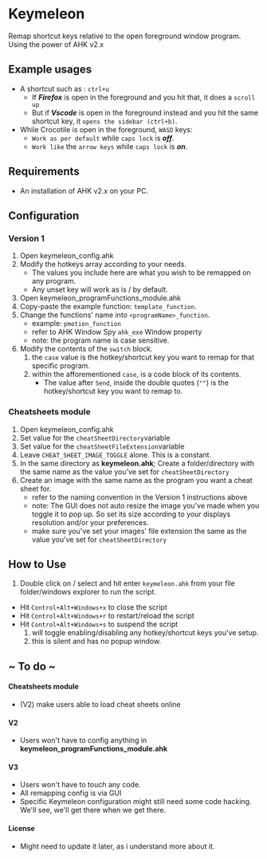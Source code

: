 # Keymeleon #

Remap shortcut keys relative to the open foreground window program. Using the power of AHK v2.x

## Example usages ##
- A shortcut such as : `ctrl+u`
    - If ***Firefox*** is open in the foreground and you hit that, it does a `scroll up`
    - But if ***Vscode*** is open in the foreground instead and you hit the same shortcut key, it `opens the sidebar (ctrl+b)`.
- While Crocotile is open in the foreground, `WASD` keys:
    - `Work as per default` while `caps lock` is ***off***.
    - `Work like` the `arrow keys` while `caps lock` is ***on***.

## Requirements ##
- An installation of AHK v2.x on your PC.

## Configuration ##

### Version 1 ###
1. Open keymeleon_config.ahk
2. Modify the hotkeys array according to your needs.
    - The values you include here are what you wish to be remapped on any program.
    - Any unset key will work as is / by default.
3. Open keymeleon_programFunctions_module.ahk
4. Copy-paste the example function: `template_function`.
5. Change the functions' name into `<programName>_function`.
    - example: `pmotion_function`
    - refer to AHK Window Spy `ahk_exe` Window property
    - note: the program name is case sensitive.
6. Modify the contents of the `switch` block.
    1. the `case` value is the hotkey/shortcut key you want to remap for that specific program.
    2. within the afforementioned `case`, is a code block of its contents.
        - The value after `Send`, inside the double quotes (`""`) is the hotkey/shortcut key you want to remap to.


### Cheatsheets module ###
1. Open keymeleon_config.ahk
2. Set value for the `cheatSheetDirectory`variable
3. Set value for the `cheatSheetFileExtension`variable
4. Leave `CHEAT_SHEET_IMAGE_TOGGLE` alone. This is a constant.
5. In the same directory as **keymeleon.ahk**; Create a folder/directory with the same name as the value you've set for `cheatSheetDirectory`
6. Create an image with the same name as the program you want a cheat sheet for.
    - refer to the naming convention in the Version 1 instructions above
    - note: The GUI does not auto resize the image you've made when you toggle it to pop up. So set its size according to your displays resolution and/or your preferences.
    - make sure you've set your images' file extension the same as the value you've set for `cheatSheetDirectory`


## How to Use ##
1. Double click on / select and hit enter `keymeleon.ahk` from your file folder/windows explorer to run the script.
- Hit `Control+Alt+Windows+x` to close the script
- Hit `Control+Alt+Windows+r` to restart/reload the script
- Hit `Control+Alt+Windows+s` to suspend the script
    1. will toggle enabling/disabling any hotkey/shortcut keys you've setup.
    2. this is silent and has no popup window.

## ~ To do ~ ##

#### Cheatsheets module ####
- (V2) make users able to load cheat sheets online
#### V2 ####
- Users won't have to config anything in **keymeleon_programFunctions_module.ahk**
#### V3 ####
- Users won't have to touch any code.
- All remapping config is via GUI
- Specific Keymeleon configuration might still need some code hacking. We'll see, we'll get there when we get there.

#### License ####
- Might need to update it later, as i understand more about it.